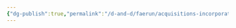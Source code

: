 ```yaml
---
{"dg-publish":true,"permalink":"/d-and-d/faerun/acquisitions-incorporated/lore-reference/p-cs/jin-pippenpaddleopsicopolis/"}
---
```


